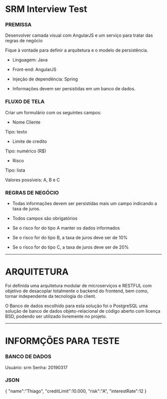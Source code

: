 # SRM Interview Test

### PREMISSA

Desenvolver camada visual com AngularJS e um serviço para tratar das regras de negócio

Fique à vontade para definir a arquitetura e o modelo de persistência.

- Linguagem: Java

- Front-end: AngularJS

- Injeção de dependência: Spring

- Informações devem ser persistidas em um banco de dados.

### FLUXO DE TELA

Criar um formulário com os seguintes campos:

- Nome Cliente

Tipo: texto

- Limite de credito

Tipo: numérico (R$)

- Risco

Tipo: lista

Valores possíveis: A, B e C

### REGRAS DE NEGÓCIO

- Todas informações devem ser persistidas mais um campo indicando a taxa de juros.

- Todos campos são obrigatórios

- Se o risco for do tipo A manter os dados informados

- Se o risco for do tipo B, a taxa de juros deve ser de 10%

- Se o risco for do tipo C, a taxa de juros deve ser de 20%

______

# ARQUITETURA

Foi definida uma arquitetura modular de microserviços e RESTFUL com objetivo de desacoplar totalmente o backend do frontend, bem como, tornar independente da tecnologia do client.

O Banco de dados escolhido para esta solução foi o PostgreSQL uma solução de banco de dados objeto-relacional de código aberto com licença BSD, podendo ser utilizado livremente no projeto.

______

# INFORMÇÕES PARA TESTE

### BANCO DE DADOS
Usuário: srm
Senha: 20190317

### JSON

{
"name":"Thiago",
"creditLimit":10.000,
"risk":"A",
"interestRate":12
}


